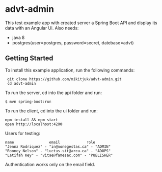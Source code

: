 # advt-admin

This test example app with created server a Spring Boot API and display its data with an Angular UI.
Also needs:
- java 8
- postgres(user=postgres, password=secret, datebase=advt)

## Getting Started

To install this example application, run the following commands:

     git clone https://github.com/mikitjuk/advt-admin.git
     cd advt-admin
     
To run the server, cd into the api folder and run:

    $ mvn spring-boot:run

To run the client, cd into the ui folder and run:

    npm install && npm start
    open http://localhost:4200

Users for testing:

    name                email            role        
    "Jenna Rodriquez" - "in@nonegestas.ca" - "ADMIN"
    "Rooney Nelson" - "luctus.sit@arcu.ca" - "ADOPS"
    "Latifah Key" - "vitae@famesac.com" - "PUBLISHER"

Authentication works only on the email field.


